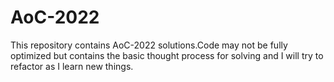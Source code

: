 # AoC-2022

This repository contains AoC-2022 solutions.Code may not be fully optimized but contains the basic thought process for solving and I will try to refactor as I learn new things.
